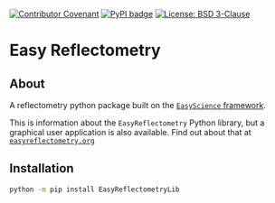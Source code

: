 [![Contributor Covenant](https://img.shields.io/badge/Contributor%20Covenant-2.1-4baaaa.svg)](CODE_OF_CONDUCT.md)
[![PyPI badge](http://img.shields.io/pypi/v/EasyReflectometryLib.svg)](https://pypi.python.org/pypi/EasyReflectometryLib)
[![License: BSD 3-Clause](https://img.shields.io/badge/License-BSD%203--Clause-blue.svg)](LICENSE)

# Easy Reflectometry

## About

A reflectometry python package built on the [`EasyScience` framework](https://easyscience.software).

This is information about the `EasyReflectometry` Python library, but a graphical user application is also available. 
Find out about that at [`easyreflectometry.org`](https://easyreflectometry.org)

## Installation

```sh
python -m pip install EasyReflectometryLib
```
